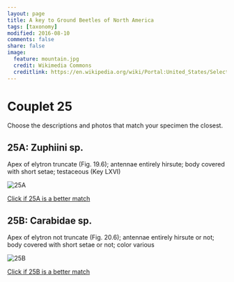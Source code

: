 ```yaml
---
layout: page
title: A key to Ground Beetles of North America
tags: [taxonomy]
modified: 2016-08-10
comments: false
share: false
image:
  feature: mountain.jpg
  credit: Wikimedia Commons
  creditlink: https://en.wikipedia.org/wiki/Portal:United_States/Selected_panorama#/media/File:Mount_Ellinor,_Mount_Washington_Panorama.jpg
---
```


# Couplet 25


Choose the descriptions and photos that match your specimen the closest. 

## 25A: Zuphiini sp. 

Apex of elytron truncate (Fig. 19.6); antennae entirely hirsute; body covered with short setae; testaceous (Key LXVI)

![25A](//klevan.github.io/images/keyfigs/Key1_25_25A.png)

[Click if 25A is a better match](https://en.wikipedia.org/wiki/Zuphiini)


## 25B: Carabidae sp. 

Apex of elytron not truncate (Fig. 20.6); antennae entirely hirsute or not; body covered with short setae or not; color various

![25B](//klevan.github.io/images/keyfigs/Key1_25_25B.png)

[Click if 25B is a better match](//klevan.github.io/dynamicTaxonomy/Key1_26)

